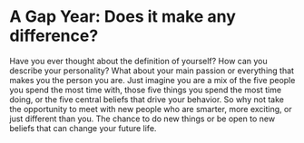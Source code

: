 # A Gap Year: Does it make any difference?

Have you ever thought about the definition of yourself? How can you describe your personality? What about your main passion or everything that makes you the person you are.
Just imagine you are a mix of the five people you spend the most time with, those five things you spend the most time doing, or the five central beliefs that drive your behavior. 
So why not take the opportunity to meet with new people who are smarter, more exciting, or just different than you. The chance to do new things or be open to new beliefs that can change your future life.
